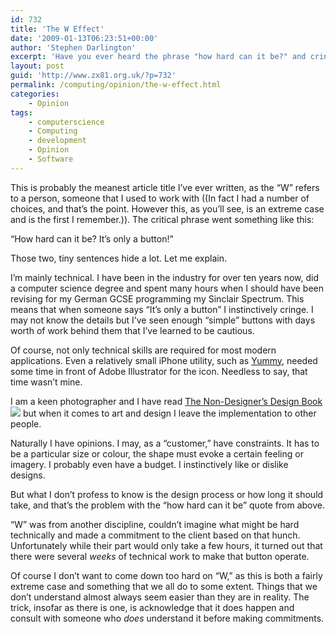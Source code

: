 ```yaml
---
id: 732
title: 'The W Effect'
date: '2009-01-13T06:23:51+00:00'
author: 'Stephen Darlington'
excerpt: 'Have you ever heard the phrase "how hard can it be?" and cringed?'
layout: post
guid: 'http://www.zx81.org.uk/?p=732'
permalink: /computing/opinion/the-w-effect.html
categories:
    - Opinion
tags:
    - computerscience
    - Computing
    - development
    - Opinion
    - Software
---
```


This is probably the meanest article title I’ve ever written, as the “W” refers to a person, someone that I used to work with ((In fact I had a number of choices, and that’s the point. However this, as you’ll see, is an extreme case and is the first I remember.)). The critical phrase went something like this:

“How hard can it be? It’s only a button!”

Those two, tiny sentences hide a lot. Let me explain.

I’m mainly technical. I have been in the industry for over ten years now, did a computer science degree and spent many hours when I should have been revising for my German GCSE programming my Sinclair Spectrum. This means that when someone says “It’s only a button” I instinctively cringe. I may not know the details but I’ve seen enough “simple” buttons with days worth of work behind them that I’ve learned to be cautious.

Of course, not only technical skills are required for most modern applications. Even a relatively small iPhone utility, such as [Yummy](http://www.yummyapp.com/), needed some time in front of Adobe Illustrator for the icon. Needless to say, that time wasn’t mine.

I am a keen photographer and I have read [The Non-Designer’s Design Book](http://www.amazon.co.uk/gp/product/0321534042?ie=UTF8&tag=zx81orguk&linkCode=as2&camp=1634&creative=19450&creativeASIN=0321534042)![](http://www.assoc-amazon.co.uk/e/ir?t=zx81orguk&l=as2&o=2&a=0321534042) but when it comes to art and design I leave the implementation to other people.

Naturally I have opinions. I may, as a “customer,” have constraints. It has to be a particular size or colour, the shape must evoke a certain feeling or imagery. I probably even have a budget. I instinctively like or dislike designs.

But what I don’t profess to know is the design process or how long it should take, and that’s the problem with the “how hard can it be” quote from above.

“W” was from another discipline, couldn’t imagine what might be hard technically and made a commitment to the client based on that hunch. Unfortunately while their part would only take a few hours, it turned out that there were several *weeks* of technical work to make that button operate.

Of course I don’t want to come down too hard on “W,” as this is both a fairly extreme case and something that we all do to some extent. Things that we don’t understand almost always seem easier than they are in reality. The trick, insofar as there is one, is acknowledge that it does happen and consult with someone who *does* understand it before making commitments.